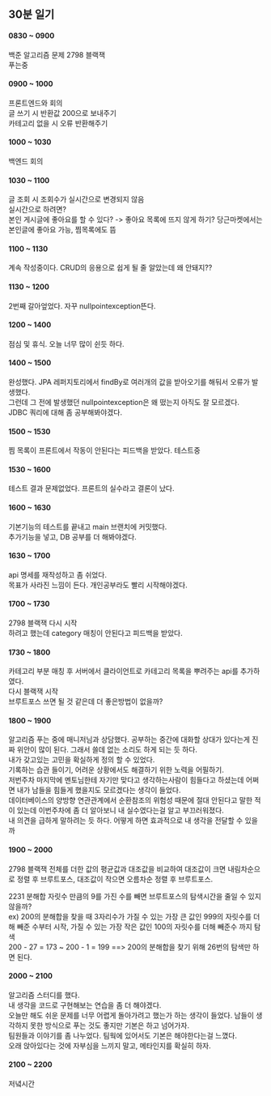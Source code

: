 ## 30분 일기  

#### 0830 ~ 0900
백준 알고리즘 문제 2798 블랙잭  
푸는중

#### 0900 ~ 1000
프론트엔드와 회의    
글 쓰기 시 반환값 200으로 보내주기    
카테고리 없을 시 오류 반환해주기    

#### 1000 ~ 1030
백엔드 회의 

#### 1030 ~ 1100
글 조회 시 조회수가 실시간으로 변경되지 않음    
실시간으로 하려면?    
본인 게시글에 좋아요를 할 수 있다? -> 좋아요 목록에 뜨지 않게 하기? 당근마켓에서는 본인글에 좋아요 가능, 찜목록에도 뜸    

#### 1100 ~ 1130
계속 작성중이다. CRUD의 응용으로 쉽게 될 줄 알았는데 왜 안돼지??   

#### 1130 ~ 1200
2번째 갈아엎었다. 자꾸 nullpointexception뜬다.   

#### 1200 ~ 1400
점심 및 휴식.  오늘 너무 많이 쉰듯 하다.    

#### 1400 ~ 1500
완성했다. JPA 레퍼지토리에서 findBy로 여러개의 값을 받아오기를 해둬서 오류가 발생했다.    
그런데 그 전에 발생했던 nullpointexception은 왜 떴는지 아직도 잘 모르겠다.     
JDBC 쿼리에 대해 좀 공부해봐야겠다.     

#### 1500 ~ 1530
찜 목록이 프론트에서 작동이 안된다는 피드백을 받았다.  테스트중    

#### 1530 ~ 1600
테스트 결과 문제없었다. 프론트의 실수라고 결론이 났다.   

#### 1600 ~ 1630
기본기능의 테스트를 끝내고 main 브랜치에 커밋했다.   
추가기능을 넣고, DB 공부를 더 해봐야겠다.   

#### 1630 ~ 1700
api 명세를 재작성하고 좀 쉬었다.   
목표가 사라진 느낌이 든다.  개인공부라도 빨리 시작해야겠다.   

#### 1700 ~ 1730
2798 블랙잭 다시 시작   
하려고 했는데 category 매칭이 안된다고 피드백을 받았다.   

#### 1730 ~ 1800
카테고리 부분 매칭 후 서버에서 클라이언트로 카테고리 목록을 뿌려주는 api를 추가하였다.  
다시 블랙잭 시작   
브루트포스 쓰면 될 것 같은데 더 좋은방법이 없을까?    

#### 1800 ~ 1900
알고리즘 푸는 중에 매니저님과 상담했다. 공부하는 중간에 대화할 상대가 있다는게 진짜 위안이 많이 된다. 그래서 쓸데 없는 소리도 하게 되는 듯 하다.     
내가 갖고있는 고민을 확실하게 정의 할 수 있었다.  
기록하는 습관 들이기, 어려운 상황에서도 해결하기 위한 노력을 어필하기.     
저번주차 마지막에 멘토님한테 자기만 맞다고 생각하는사람이 힘들다고 하셨는데 어쩌면 내가 남들을 힘들게 했을지도 모르겠다는 생각이 들었다.   
데이터베이스의 양방향 연관관계에서 순환참조의 위험성 때문에 절대 안된다고 말한 적이 있는데 이번주차에 좀 더 알아보니 내 실수였다는걸 알고 부끄러워졌다.   
내 의견을 급하게 말하려는 듯 하다. 어떻게 하면 효과적으로 내 생각을 전달할 수 있을까

#### 1900 ~ 2000
2798 블랙잭
전체를 더한 값의 평균값과 대조값을 비교하여 대조값이 크면 내림차순으로 정렬 후 브루트포스, 대조값이 작으면 오름차순 정렬 후 브루트포스.    

2231 분해합
자릿수 만큼의 9를 가진 수를 빼면 브루트포스의 탐색시간을 줄일 수 있지 않을까?   
ex) 200의 분해합을 찾을 때 3자리수가 가질 수 있는 가장 큰 값인 999의 자릿수를 더해 빼준 수부터 시작, 가질 수 있는 가장 작은 값인 100의 자릿수를 더해 빼준수 까지 탐색    
200 - 27 = 173  ~  200 - 1 = 199  ==> 200의 분해합을 찾기 위해 26번의 탐색만 하면 된다.      

#### 2000 ~ 2100
알고리즘 스터디를 했다.   
내 생각을 코드로 구현해보는 연습을 좀 더 해야겠다.   
오늘만 해도 쉬운 문제를 너무 어렵게 돌아가려고 했는가 하는 생각이 들었다. 남들이 생각하지 못한 방식으로 푸는 것도 좋지만 기본은 하고 넘어가자.   
팀원들과 이야기를 좀 나누었다. 팀웍에 있어서도 기본은 해야한다는걸 느꼈다.   
오래 앉아있다는 것에 자부심을 느끼지 말고, 메타인지를 확실히 하자.   

#### 2100 ~ 2200
저녘시간
